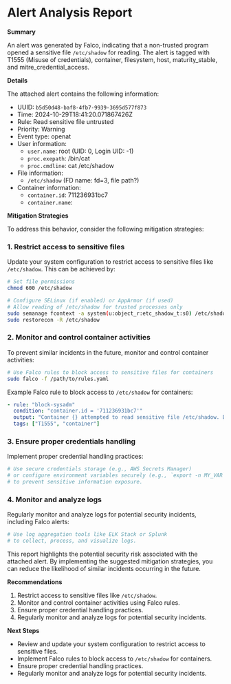 **Alert Analysis Report**
==========================

**Summary**

An alert was generated by Falco, indicating that a non-trusted program opened a sensitive file `/etc/shadow` for reading. The alert is tagged with T1555 (Misuse of credentials), container, filesystem, host, maturity_stable, and mitre_credential_access.

**Details**

The attached alert contains the following information:

*   UUID: `b5d50d48-baf8-4fb7-9939-3695d577f873`
*   Time: 2024-10-29T18:41:20.071867426Z
*   Rule: Read sensitive file untrusted
*   Priority: Warning
*   Event type: openat
*   User information:
    *   `user.name`: root (UID: 0, Login UID: -1)
    *   `proc.exepath`: /bin/cat
    *   `proc.cmdline`: cat /etc/shadow
*   File information:
    *   `/etc/shadow` (FD name: fd=3, file path?)
*   Container information:
    *   `container.id`: 711236931bc7
    *   `container.name`: <NA>

**Mitigation Strategies**

To address this behavior, consider the following mitigation strategies:

### 1. Restrict access to sensitive files

Update your system configuration to restrict access to sensitive files like `/etc/shadow`. This can be achieved by:
```bash
# Set file permissions
chmod 600 /etc/shadow

# Configure SELinux (if enabled) or AppArmor (if used)
# Allow reading of /etc/shadow for trusted processes only
sudo semanage fcontext -a system(u:object_r:etc_shadow_t:s0) /etc/shadow
sudo restorecon -R /etc/shadow
```

### 2. Monitor and control container activities

To prevent similar incidents in the future, monitor and control container activities:
```bash
# Use Falco rules to block access to sensitive files for containers
sudo falco -f /path/to/rules.yaml
```
Example Falco rule to block access to `/etc/shadow` for containers:
```yml
- rule: "block-sysadm"
  condition: "container.id = '711236931bc7'"
  output: "Container {} attempted to read sensitive file /etc/shadow. Block or restrict access."
  tags: ["T1555", "container"]
```

### 3. Ensure proper credentials handling

Implement proper credential handling practices:
```bash
# Use secure credentials storage (e.g., AWS Secrets Manager)
# or configure environment variables securely (e.g., `export -n MY_VAR`)
# to prevent sensitive information exposure.
```

### 4. Monitor and analyze logs

Regularly monitor and analyze logs for potential security incidents, including Falco alerts:
```bash
# Use log aggregation tools like ELK Stack or Splunk
# to collect, process, and visualize logs.
```
This report highlights the potential security risk associated with the attached alert. By implementing the suggested mitigation strategies, you can reduce the likelihood of similar incidents occurring in the future.

**Recommendations**

1.  Restrict access to sensitive files like `/etc/shadow`.
2.  Monitor and control container activities using Falco rules.
3.  Ensure proper credential handling practices.
4.  Regularly monitor and analyze logs for potential security incidents.

**Next Steps**

*   Review and update your system configuration to restrict access to sensitive files.
*   Implement Falco rules to block access to `/etc/shadow` for containers.
*   Ensure proper credential handling practices.
*   Regularly monitor and analyze logs for potential security incidents.